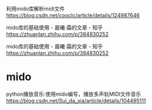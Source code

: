 利用mido库解析midi文件
https://blog.csdn.net/cooclc/article/details/124987646

mido库的基础使用 - 晨曦·霜的文章 - 知乎
https://zhuanlan.zhihu.com/p/384830252





mido库的基础使用 - 晨曦·霜的文章 - 知乎
https://zhuanlan.zhihu.com/p/384830252









# mido












python播放音乐:使用mido编写，播放多声轨MIDI文件音乐
https://blog.csdn.net/Sui_da_xia/article/details/104495111



















